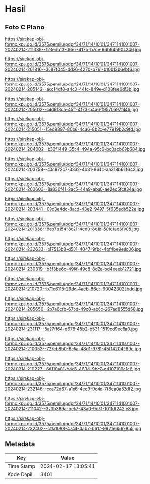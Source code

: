 # Hasil

## Foto C Plano

https://sirekap-obj-formc.kpu.go.id/3575/pemilu/pdpr/34/71/14/10/01/3471141001007-20240214-211339--f23edb13-06e5-417b-b7ce-66b945904246.jpg

https://sirekap-obj-formc.kpu.go.id/3575/pemilu/pdpr/34/71/14/10/01/3471141001007-20240214-201816--3087f045-dd26-4270-b761-b10b13b6ebf6.jpg

https://sirekap-obj-formc.kpu.go.id/3575/pemilu/pdpr/34/71/14/10/01/3471141001007-20240214-205142--acc14df8-a4c0-44fc-849e-d108fee6df3b.jpg

https://sirekap-obj-formc.kpu.go.id/3575/pemilu/pdpr/34/71/14/10/01/3471141001007-20240214-205012--cdd9f3ca-45ff-4f73-b4a6-f9570a97f446.jpg

https://sirekap-obj-formc.kpu.go.id/3575/pemilu/pdpr/34/71/14/10/01/3471141001007-20240214-215051--15ed9397-80b6-4ca6-8b2c-e77919b2c9fd.jpg

https://sirekap-obj-formc.kpu.go.id/3575/pemilu/pdpr/34/71/14/10/01/3471141001007-20240214-204002--b30f1449-35b4-494a-95c6-bc0acb69b684.jpg

https://sirekap-obj-formc.kpu.go.id/3575/pemilu/pdpr/34/71/14/10/01/3471141001007-20240214-203759--40c972c7-3362-4b31-864c-aa318b66f643.jpg

https://sirekap-obj-formc.kpu.go.id/3575/pemilu/pdpr/34/71/14/10/01/3471141001007-20240214-203603--8a830f41-2ac5-44a9-aba0-ae2ec5fc834a.jpg

https://sirekap-obj-formc.kpu.go.id/3575/pemilu/pdpr/34/71/14/10/01/3471141001007-20240214-203441--09c3e4dc-8acd-43e2-9497-5f635edb522e.jpg

https://sirekap-obj-formc.kpu.go.id/3575/pemilu/pdpr/34/71/14/10/01/3471141001007-20240214-201338--6eb7b154-8c21-4cd0-8e1b-50fc1ae3f005.jpg

https://sirekap-obj-formc.kpu.go.id/3575/pemilu/pdpr/34/71/14/10/01/3471141001007-20240214-232633--b17513b8-d501-4047-9fbd-4bf4be9edc06.jpg

https://sirekap-obj-formc.kpu.go.id/3575/pemilu/pdpr/34/71/14/10/01/3471141001007-20240214-230319--b3f3be6c-498f-49c8-8d2e-bd4eeeb12721.jpg

https://sirekap-obj-formc.kpu.go.id/3575/pemilu/pdpr/34/71/14/10/01/3471141001007-20240214-210720--b71c6115-29de-4aeb-86ec-900423022bdd.jpg

https://sirekap-obj-formc.kpu.go.id/3575/pemilu/pdpr/34/71/14/10/01/3471141001007-20240214-205656--2b7a6cfb-67bd-49c0-ab6c-267ad8555d58.jpg

https://sirekap-obj-formc.kpu.go.id/3575/pemilu/pdpr/34/71/14/10/01/3471141001007-20240214-231117--5a27ff64-d678-45b2-b531-1519cd9ec8a0.jpg

https://sirekap-obj-formc.kpu.go.id/3575/pemilu/pdpr/34/71/14/10/01/3471141001007-20240214-210053--727cb8b0-6c5a-48d1-9781-45f14204969c.jpg

https://sirekap-obj-formc.kpu.go.id/3575/pemilu/pdpr/34/71/14/10/01/3471141001007-20240214-210227--60110a81-b4d6-4634-9bc7-c4107109d1c6.jpg

https://sirekap-obj-formc.kpu.go.id/3575/pemilu/pdpr/34/71/14/10/01/3471141001007-20240214-232146--cca72d67-a1d6-4ec9-9c4d-7f8ea0a52df2.jpg

https://sirekap-obj-formc.kpu.go.id/3575/pemilu/pdpr/34/71/14/10/01/3471141001007-20240214-211042--323b389a-be57-43a0-9d51-101fdf242fe8.jpg

https://sirekap-obj-formc.kpu.go.id/3575/pemilu/pdpr/34/71/14/10/01/3471141001007-20240214-232402--cf1a1088-4744-4ab7-b617-9921e6599855.jpg


## Metadata

| Key        | Value               |
| ---------- | ------------------- |
| Time Stamp | 2024-02-17 13:05:41 |
| Kode Dapil | 3401                |



